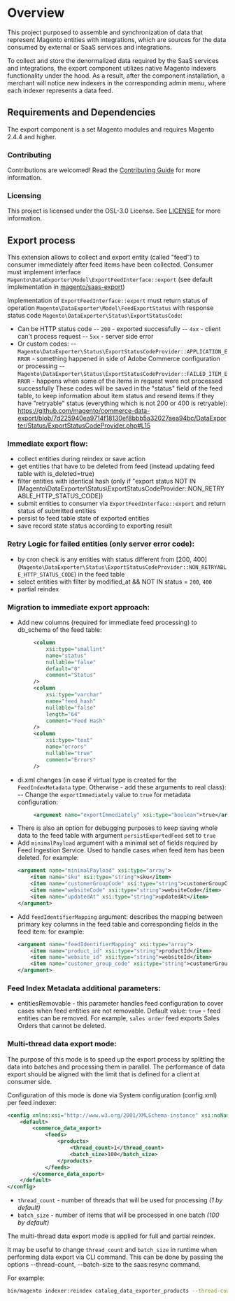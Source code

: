 # Overview
This project purposed to assemble and synchronization of data that represent Magento entities with integrations,
which are sources for the data consumed by external or SaaS services and integrations.

To collect and store the denormalized data required by the SaaS services and integrations,
the export component utilizes native Magento indexers functionality under the hood.
As a result, after the component installation,
a merchant will notice new indexers in the corresponding admin menu,
where each indexer represents a data feed.

## Requirements and Dependencies
The export component is a set Magento modules and requires Magento 2.4.4 and higher.

### Contributing
Contributions are welcomed! Read the [Contributing Guide](./CONTRIBUTING.md) for more information.

### Licensing
This project is licensed under the OSL-3.0 License. See [LICENSE](./LICENSE.md) for more information.

## Export process
This extension allows to collect and export entity (called "feed") to consumer immediately after feed items have been collected.
Consumer must implement interface `Magento\DataExporter\Model\ExportFeedInterface::export` (see default implementation in [magento/saas-export](https://github.com/magento/saas-export))

Implementation of `ExportFeedInterface::export` must return status of operation `Magento\DataExporter\Model\FeedExportStatus` with response status code `Magento\DataExporter\Status\ExportStatusCode`:
- Can be HTTP status code
  -- `200` - exported successfully
  -- `4xx` - client can't process request
  -- `5xx` - server side error
- Or custom codes:
  -- `Magento\DataExporter\Status\ExportStatusCodeProvider::APPLICATION_ERROR` - something happened in side of Adobe Commerce configuration or processing
  -- `Magento\DataExporter\Status\ExportStatusCodeProvider::FAILED_ITEM_ERROR` - happens when some of the items in request were not processed successfully
These codes will be saved in the "status" field of the feed table, to keep information about item status and resend items if they have "retryable" status (everything which is not 200 or 400 is retryable): https://github.com/magento/commerce-data-export/blob/7d225940ea9714f18130ef8bbb5a32027aea94bc/DataExporter/Status/ExportStatusCodeProvider.php#L15

### Immediate export flow:
- collect entities during reindex or save action
- get entities that have to be deleted from feed (instead updating feed table with is_deleted=true)
- filter entities with identical hash (only if "export status NOT IN [Magento\DataExporter\Status\ExportStatusCodeProvider::NON_RETRYABLE_HTTP_STATUS_CODE])
- submit entities to consumer via `ExportFeedInterface::export` and return status of submitted entities
- persist to feed table state of exported entities
- save record state status according to exporting result

### Retry Logic for failed entities (only server error code):
- by cron check is any entities with status different from [200, 400] (`Magento\DataExporter\Status\ExportStatusCodeProvider::NON_RETRYABLE_HTTP_STATUS_CODE`) in the feed table
- select entities with filter by modified_at && NOT IN status = `200`, `400`
- partial reindex

### Migration to immediate export approach:
- Add new columns (required for immediate feed processing) to db_schema of the feed table:
   ```xml
        <column
            xsi:type="smallint"
            name="status"
            nullable="false"
            default="0"
            comment="Status"
        />
        <column
            xsi:type="varchar"
            name="feed_hash"
            nullable="false"
            length="64"
            comment="Feed Hash"
        />
        <column
            xsi:type="text"
            name="errors"
            nullable="true"
            comment="Errors"
        />
- di.xml changes (in case if virtual type is created for the `FeedIndexMetadata` type. Otherwise - add these arguments to real class):
-- Change the `exportImmediately` value to `true` for metadata configuration:
   ```xml
        <argument name="exportImmediately" xsi:type="boolean">true</argument>
- There is also an option for debugging purposes to keep saving whole data to the feed table with argument `persistExportedFeed` set to `true`
- Add `minimalPayload` argument with a minimal set of fields required by Feed Ingestion Service. Used to handle cases when feed item has been deleted.
  for example:
  ```xml
  <argument name="minimalPayload" xsi:type="array">
      <item name="sku" xsi:type="string">sku</item>
      <item name="customerGroupCode" xsi:type="string">customerGroupCode</item>
      <item name="websiteCode" xsi:type="string">websiteCode</item>
      <item name="updatedAt" xsi:type="string">updatedAt</item>
  </argument>
- Add `feedIdentifierMapping` argument: describes the mapping between primary key columns in the feed table and corresponding fields in the feed item:
  for example:
  ```xml
  <argument name="feedIdentifierMapping" xsi:type="array">
      <item name="product_id" xsi:type="string">productId</item>
      <item name="website_id" xsi:type="string">websiteId</item>
      <item name="customer_group_code" xsi:type="string">customerGroupCode</item>
  </argument>

### Feed Index Metadata additional parameters:
- entitiesRemovable -  this parameter handles feed configuration to cover cases when feed entities are not removable. Default value: `true` - feed entities can be removed. For example, `sales order` feed exports Sales Orders that cannot be deleted.

### Multi-thread data export mode:
The purpose of this mode is to speed up the export process by splitting the data into batches and processing them in parallel.
The performance of data export should be aligned with the limit that is defined for a client at consumer side.

Configuration of this mode is done via System configuration (config.xml) per feed indexer:
```xml
<config xmlns:xsi="http://www.w3.org/2001/XMLSchema-instance" xsi:noNamespaceSchemaLocation="urn:magento:module:Magento_Store:etc/config.xsd">
    <default>
        <commerce_data_export>
            <feeds>
                <products>
                    <thread_count>1</thread_count>
                    <batch_size>100</batch_size>
                </products>
            </feeds>
        </commerce_data_export>
    </default>
</config>
```
- `thread_count` - number of threads that will be used for processing _(1 by default)_
- `batch_size` - number of items that will be processed in one batch _(100 by default)_

The multi-thread data export mode is applied for full and partial reindex.

It may be useful to change `thread_count` and `batch_size` in runtime when performing data export via CLI command. This can be done by passing the options --thread-count, --batch-size to the saas:resync command.

For example:
```bash
bin/magento indexer:reindex catalog_data_exporter_products --thread-count=5 --batch-size=400
```

